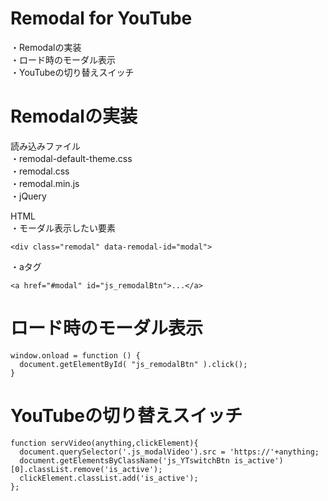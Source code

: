 # Remodal for YouTube
  ・Remodalの実装<br>
  ・ロード時のモーダル表示<br>
  ・YouTubeの切り替えスイッチ<br>


# Remodalの実装
  読み込みファイル<br>
  ・remodal-default-theme.css<br>
  ・remodal.css<br>
  ・remodal.min.js<br>
  ・jQuery

  HTML<br>
  ・モーダル表示したい要素<br>
  ```
  <div class="remodal" data-remodal-id="modal">
  ```
  ・aタグ
  ```
  <a href="#modal" id="js_remodalBtn">...</a>
  ```

# ロード時のモーダル表示
```
window.onload = function () {
  document.getElementById( "js_remodalBtn" ).click();
}
```

# YouTubeの切り替えスイッチ
```
function servVideo(anything,clickElement){
  document.querySelector('.js_modalVideo').src = 'https://'+anything;
  document.getElementsByClassName('js_YTswitchBtn is_active')[0].classList.remove('is_active');
  clickElement.classList.add('is_active');
};
```